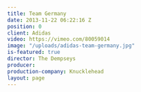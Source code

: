 ```yaml
---
title: Team Germany
date: 2013-11-22 06:22:16 Z
position: 0
client: Adidas
video: https://vimeo.com/80059014
image: "/uploads/adidas-team-germany.jpg"
is-featured: true
director: The Dempseys
producer: 
production-company: Knucklehead
layout: page
---
```


